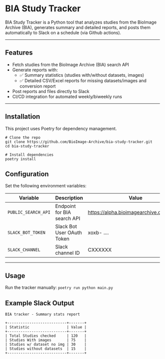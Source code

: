 # BIA Study Tracker
BIA Study Tracker is a Python tool that analyzes studies from the BioImage Archive (BIA), generates summary and detailed reports, and posts them automatically to Slack on a schedule (via Github actions).

----
## Features
- Fetch studies from the BioImage Archive (BIA) search API
- Generate reports with:
  - ✅ Summary statistics (studies with/without datasets, images)
  - ✅ Detailed CSV/Excel reports for missing datasets/images and conversion report
- Post reports and files directly to Slack
- CI/CD integration for automated weekly/biweekly runs

---
## Installation

This project uses Poetry for dependency management.

```
# Clone the repo
git clone https://github.com/BioImage-Archive/bia-study-tracker.git
cd bia-study-tracker

# Install dependencies
poetry install
```

## Configuration
Set the following environment variables:

| Variable            | Description                                    | Value                                    |
| ------------------- | ---------------------------------------------- |------------------------------------------|
| `PUBLIC_SEARCH_API` | Endpoint for BIA search API                    | https://alpha.bioimagearchive.org/search |
| `SLACK_BOT_TOKEN`   | Slack Bot User OAuth Token                     | xoxb- ....                               |
| `SLACK_CHANNEL`     | Slack channel ID  | CXXXXXX                                  |

---
## Usage

Run the tracker manually: `poetry run python main.py`


## Example Slack Output
```
BIA tracker - Summary stats report

+---------------------------+-------+
| Statistic                 | Value |
+---------------------------+-------+
| Total Studies checked     | 120   |
| Studies With images       | 75    |
| Studies w/ dataset no img | 30    |
| Studies without datasets  | 15    |
+---------------------------+-------+
```
